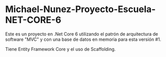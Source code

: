 # Michael-Nunez-Proyecto-Escuela-NET-CORE-6
Este es un proyecto en .Net Core 6 utilizando el patrón de arquitectura de software "MVC" y con una base de datos en memoria para esta versión #1.

Tiene Entity Framework Core y el uso de Scaffolding.
